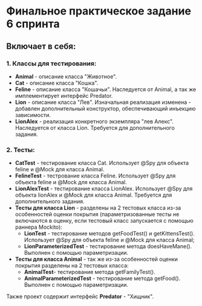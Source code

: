 # Финальное практическое задание 6 спринта

## Включает в себя:
### 1. Классы для тестирования:
- **Animal** - описание класса "Животное".
- **Cat** - описание класса "Кошка".
- **Feline** - описание класса "Кошачьи". Наследуется от Animal, а так же имплементирует интерфейс Predator.
- **Lion** - описание класса "Лев". Изначальная реализация изменена - добавлен дополнительный конструктор, 
обеспечивающий инъекцию зависимости.
- **LionAlex** - реализация конкретного экземпляра "лев Алекс". Наследуется от класса Lion. 
Требуется для дополнительного задания.

### 2. Тесты:
- **CatTest** - тестирование класса Cat. Использует @Spy для объекта feline и @Mock для класса Animal.
- **FelineTest** - тестрование класса Feline. Использует @Spy для объекта feline и @Mock для класса Animal.
- **LionAlexTest** - тестирование класса LionAlex. Использует @Spy для объекта lionAlex и @Mock для класса Animal.
Требуется для дополнительного задания.
- **Тесты для класса Lion** - разделены на 2 тестовых класса из-за особенностей оценки покрытия (параметризованные тесты 
не включаются в оценку, если тестовый класс запускается с помощью раннера Mockito):
    - **LionTest** - тестирование методов getFoodTest() и getKittensTest(). Использует @Spy для объекта feline и @Mock 
для класса Animal;
    - **LionParameterizedTest** - тестирование метода doesHaveMane(). Выполнен с помощью параметризации.
- **Тесты для класса Animal** - так же из-за особенностей оценки покрытия разделены на 2 тестовых класса:
  - **AnimalTest**- тестирование метода getFamilyTest().
  - **AnimalParameterizedTest** - тестирование метода getFood(). Выполнен с помощью параметризации.

Также проект содержит интерфейс **Predator** - "Хищник".
